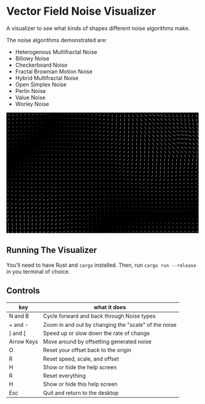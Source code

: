 # Vector Field Noise Visualizer

A visualizer to see what kinds of shapes different noise algorithms make.

The noise algorithms demonstrated are:

- Heterogenous Multifractal Noise
- Billowy Noise
- Checkerboard Noise
- Fractal Brownian Motion Noise
- Hybrid Multifractal Noise
- Open Simplex Noise
- Perlin Noise
- Value Noise
- Worley Noise

![example]

## Running The Visualizer

You'll need to have Rust and `cargo` installed. Then, run `cargo run --release` in you terminal of choice.

## Controls

| key        | what it does                                         |
| ---------- | ---------------------------------------------------- |
| N and B    | Cycle forward and back through Noise types           |
| + and -    | Zoom in and out by changing the "scale" of the noise |
| ] and [    | Speed up or slow down the rate of change             |
| Arrow Keys | Move around by offsetting generated noise            |
| O          | Reset your offset back to the origin                 |
| R          | Reset speed, scale, and offset                       |
| H          | Show or hide the help screen                         |
| R          | Reset everything                                     |
| H          | Show or hide this help screen                        |
| Esc        | Quit and return to the desktop                       |

[example]: /example.png "An example of the visualizer"
